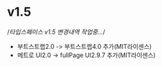 # v1.5
 /*타입스페이스 v1.5 변경내역 작업중...*/ 
 - 부트스트랩2.0 -> 부트스트랩4.0 추가(MIT라이센스)
 - 메트로 UI2.0 -> fullPage UI2.9.7 추가(MIT라이센스)
